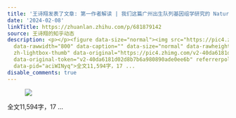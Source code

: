 ```yaml
---
title: '王诗翔发表了文章: 第一作者解读 | 我们这篇广州出生队列基因组学研究的 Nature 文章都讲了什么'
date: '2024-02-08'
linkTitle: https://zhuanlan.zhihu.com/p/681879142
source: 王诗翔的知乎动态
description: <p></p><figure data-size="normal"><img src="https://pic4.zhimg.com/v2-40da6181d02d8b7b6a980890ade0ee6b_1440w.jpg"
  data-rawwidth="800" data-caption="" data-size="normal" data-rawheight="485" class="origin_image
  zh-lightbox-thumb" data-original="https://pic4.zhimg.com/v2-40da6181d02d8b7b6a980890ade0ee6b_r.jpg"
  data-original-token="v2-40da6181d02d8b7b6a980890ade0ee6b" referrerpolicy="no-referrer"></figure><p></p><p
  data-pid="aciWINyq">全文11,594字，17 ...
disable_comments: true
---
```

<p></p><figure data-size="normal"><img src="https://pic4.zhimg.com/v2-40da6181d02d8b7b6a980890ade0ee6b_1440w.jpg" data-rawwidth="800" data-caption="" data-size="normal" data-rawheight="485" class="origin_image zh-lightbox-thumb" data-original="https://pic4.zhimg.com/v2-40da6181d02d8b7b6a980890ade0ee6b_r.jpg" data-original-token="v2-40da6181d02d8b7b6a980890ade0ee6b" referrerpolicy="no-referrer"></figure><p></p><p data-pid="aciWINyq">全文11,594字，17 ...